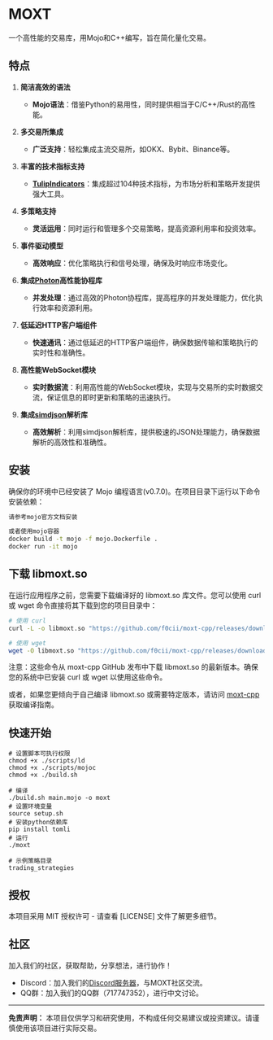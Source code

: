 # MOXT

一个高性能的交易库，用Mojo和C++编写，旨在简化量化交易。

## 特点

1. **简洁高效的语法**
   - **Mojo语法**：借鉴Python的易用性，同时提供相当于C/C++/Rust的高性能。
   
2. **多交易所集成**
   - **广泛支持**：轻松集成主流交易所，如OKX、Bybit、Binance等。
   
3. **丰富的技术指标支持**
   - **[TulipIndicators](https://tulipindicators.org/)**：集成超过104种技术指标，为市场分析和策略开发提供强大工具。
   
4. **多策略支持**
   - **灵活运用**：同时运行和管理多个交易策略，提高资源利用率和投资效率。
   
5. **事件驱动模型**
   - **高效响应**：优化策略执行和信号处理，确保及时响应市场变化。
   
6. **集成[Photon](https://github.com/alibaba/PhotonLibOS)高性能协程库**
   - **并发处理**：通过高效的Photon协程库，提高程序的并发处理能力，优化执行效率和资源利用。
   
7. **低延迟HTTP客户端组件**
   - **快速通讯**：通过低延迟的HTTP客户端组件，确保数据传输和策略执行的实时性和准确性。
   
8. **高性能WebSocket模块**
   - **实时数据流**：利用高性能的WebSocket模块，实现与交易所的实时数据交流，保证信息的即时更新和策略的迅速执行。
   
9. **集成[simdjson](https://github.com/simdjson/simdjson)解析库**
   - **高效解析**：利用simdjson解析库，提供极速的JSON处理能力，确保数据解析的高效性和准确性。

## 安装

确保你的环境中已经安装了 Mojo 编程语言(v0.7.0)。在项目目录下运行以下命令安装依赖：

```bash
请参考mojo官方文档安装

或者使用mojo容器
docker build -t mojo -f mojo.Dockerfile .
docker run -it mojo
```

## 下载 libmoxt.so

在运行应用程序之前，您需要下载编译好的 libmoxt.so 库文件。您可以使用 curl 或 wget 命令直接将其下载到您的项目目录中：

```bash
# 使用 curl
curl -L -o libmoxt.so "https://github.com/f0cii/moxt-cpp/releases/download/v1.0.0/libmoxt-1.0.0-linux-x86_64.so"

# 使用 wget
wget -O libmoxt.so "https://github.com/f0cii/moxt-cpp/releases/download/v1.0.0/libmoxt-1.0.0-linux-x86_64.so"
```

注意：这些命令从 moxt-cpp GitHub 发布中下载 libmoxt.so 的最新版本。确保您的系统中已安装 curl 或 wget 以使用这些命令。

或者，如果您更倾向于自己编译 libmoxt.so 或需要特定版本，请访问 [moxt-cpp](https://github.com/f0cii/moxt-cpp) 获取编译指南。

## 快速开始

```mojo
# 设置脚本可执行权限
chmod +x ./scripts/ld
chmod +x ./scripts/mojoc
chmod +x ./build.sh

# 编译
./build.sh main.mojo -o moxt
# 设置环境变量
source setup.sh
# 安装python依赖库
pip install tomli
# 运行
./moxt

# 示例策略目录
trading_strategies

```

## 授权

本项目采用 MIT 授权许可 - 请查看 [LICENSE] 文件了解更多细节。

## 社区

加入我们的社区，获取帮助，分享想法，进行协作！

* Discord：加入我们的[Discord服务器](https://discord.gg/XE8KJhq8)，与MOXT社区交流。
* QQ群：加入我们的QQ群（717747352），进行中文讨论。

---

**免责声明：** 本项目仅供学习和研究使用，不构成任何交易建议或投资建议。请谨慎使用该项目进行实际交易。
